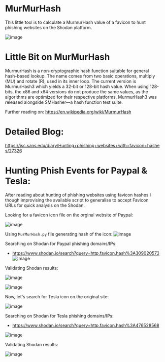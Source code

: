 # MurMurHash
This little tool is to calculate a MurmurHash value of a favicon to hunt phishing websites on the Shodan platform.

![image](https://user-images.githubusercontent.com/3501170/116244718-89518780-a7ab-11eb-8072-f64ff34eb54f.png)


# Little Bit on MurMurHash
MurmurHash is a non-cryptographic hash function suitable for general hash-based lookup. The name comes from two basic operations, multiply (MU) and rotate (R), used in its inner loop. The current version is MurmurHash3 which yields a 32-bit or 128-bit hash value. When using 128-bits, the x86 and x64 versions do not produce the same values, as the algorithms are optimized for their respective platforms. MurmurHash3 was released alongside SMHasher—a hash function test suite. 

Further reading on: https://en.wikipedia.org/wiki/MurmurHash

# Detailed Blog:

https://isc.sans.edu/diary/Hunting+phishing+websites+with+favicon+hashes/27326

# Hunting Phish Events for Paypal & Tesla:

After reading about hunting of phishing websites using favicon hashes I though improvising the available script to generalise to accept Favicon URLs for quick analysis on the Shodan. 

Looking for a favicon icon file on the orginal website of Paypal:

![image](https://user-images.githubusercontent.com/3501170/116244994-d59cc780-a7ab-11eb-8185-68e5d06b092a.png)

Using `MurMurHash.py` file generating hash of the icon:
![image](https://user-images.githubusercontent.com/3501170/116783246-13ae2a00-aad1-11eb-8ef9-6264369ef68f.png)

Searching on Shodan for Paypal phishing domains/IPs:
- https://www.shodan.io/search?query=http.favicon.hash%3A309020573 
![image](https://user-images.githubusercontent.com/3501170/116245172-04b33900-a7ac-11eb-9356-fac258a7b8ea.png)

Validating Shodan results:

![image](https://user-images.githubusercontent.com/3501170/116245681-8c00ac80-a7ac-11eb-8e21-e9c942a94041.png)

![image](https://user-images.githubusercontent.com/3501170/116245886-c702e000-a7ac-11eb-98d4-d12c76377d37.png)

Now, let's search for Tesla icon on the original site:

![image](https://user-images.githubusercontent.com/3501170/116247177-ef3f0e80-a7ad-11eb-9edb-7428569a2035.png)

Searching on Shodan for Tesla phishing domains/IPs:
 - https://www.shodan.io/search?query=http.favicon.hash%3A476528568

![image](https://user-images.githubusercontent.com/3501170/116245987-e39f1800-a7ac-11eb-948b-39b722861db6.png)

Validating Shodan results:

![image](https://user-images.githubusercontent.com/3501170/116247540-4e9d1e80-a7ae-11eb-9cfa-d4db76d1b3ec.png)



